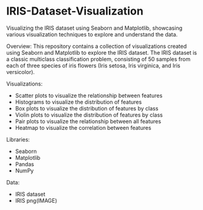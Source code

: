 # IRIS-Dataset-Visualization
Visualizing the IRIS dataset using Seaborn and Matplotlib, showcasing various visualization techniques to explore and understand the data.

Overview:
    This repository contains a collection of visualizations created using Seaborn and Matplotlib to explore the IRIS dataset. The IRIS dataset is a classic multiclass classification problem, consisting of 50 samples from each of three species of iris flowers (Iris setosa, Iris virginica, and Iris versicolor).

Visualizations:
- Scatter plots to visualize the relationship between features
- Histograms to visualize the distribution of features
- Box plots to visualize the distribution of features by class
- Violin plots to visualize the distribution of features by class
- Pair plots to visualize the relationship between all features
- Heatmap to visualize the correlation between features

Libraries:
- Seaborn
- Matplotlib
- Pandas
- NumPy

Data:

- IRIS dataset
- IRIS png(IMAGE)
